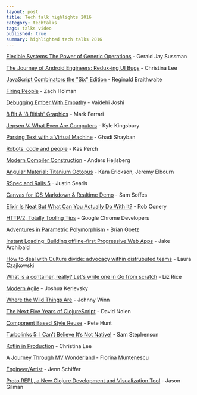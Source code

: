```yaml
---
layout: post
title: Tech talk highlights 2016
category: techtalks
tags: talks video
published: true 
summary: highlighted tech talks 2016
---
```


[Flexible Systems The Power of Generic Operations](https://vimeo.com/151465912) - Gerald Jay Sussman

[The Journey of Android Engineers: Redux-ing UI Bugs](https://www.youtube.com/watch?v=UsuzhTlccRk) - Christina Lee

[JavaScript Combinators the "Six" Edition](https://vimeo.com/153097877) - Reginald Braithwaite

[Firing People](https://www.youtube.com/watch?v=dxGen7sPWTw) - Zach Holman

[Debugging Ember With Empathy](https://www.youtube.com/watch?list=PL4eq2DPpyBblc8aQAd516-jGMdAhEeUiW&v=CctE59nvXyw) - Vaidehi Joshi

[8 Bit & '8 Bitish' Graphics](http://www.gdcvault.com/play/1023586/8-Bit-8-Bitish-Graphics) - Mark Ferrari

[Jepsen V: What Even Are Computers](https://www.youtube.com/watch?v=IcsocrEz9wE) - Kyle Kingsbury

[Parsing Text with a Virtual Machine](https://www.youtube.com/watch?v=9Q--oX5muxw) - Ghadi Shayban

[Robots, code and people](https://www.youtube.com/watch?v=edYnouynBxg) - Kas Perch

[Modern Compiler Construction](https://channel9.msdn.com/Blogs/Seth-Juarez/Anders-Hejlsberg-on-Modern-Compiler-Construction) - Anders Hejlsberg

[Angular Material: Titanium Octopus](https://www.youtube.com/watch?v=rRiV_b3WsoY) - Kara Erickson, Jeremy Elbourn

[RSpec and Rails 5](https://www.youtube.com/watch?v=vntVoC5uSYk&list=PLE7tQUdRKcyZGYLfj6oRQWPxB6ijg1YsC&index=82) - Justin Searls

[Canvas for iOS Markdown & Realtime Demo](https://www.youtube.com/watch?v=3RHQd4b1iPA) - Sam Soffes

[Elixir Is Neat But What Can You Actually Do With It?](https://vimeo.com/171317253) - Rob Conery

[HTTP/2, Totally Tooling Tips](https://www.youtube.com/watch?v=qx9tHwhjkHs) - Google Chrome Developers

[Adventures in Parametric Polymorphism](https://www.youtube.com/watch?v=Tc9vs_HFHVo) - Brian Goetz

[Instant Loading: Building offline-first Progressive Web Apps](https://www.youtube.com/watch?v=cmGr0RszHc8) - Jake Archibald

[How to deal with Culture divide: advocacy within distrubuted teams](https://vimeo.com/173322922) - Laura Czajkowski

[What is a container, really? Let's write one in Go from scratch](https://www.youtube.com/watch?v=HPuvDm8IC-4) - Liz Rice

[Modern Agile](https://www.agilealliance.org/resources/videos/modern-agile/) - Joshua Kerievsky

[Where the Wild Things Are](https://www.youtube.com/watch?v=ZKYL4M9aJQA) - Johnny Winn

[The Next Five Years of ClojureScript](https://www.youtube.com/watch?v=mty0RwkPmE8) - David Nolen

[Component Based Style Reuse](https://www.youtube.com/watch?v=_70Yp8KPXH8) - Pete Hunt

[Turbolinks 5: I Can’t Believe It’s Not Native!](https://www.youtube.com/watch?v=SWEts0rlezA) - Sam Stephenson

[Kotlin in Production](https://www.youtube.com/watch?v=mDpnc45WwlI) - Christina Lee

[A Journey Through MV Wonderland](https://youtu.be/pBNaWK-ai-M?list=PLnVy79PaFHMXJha06t6pWfkYcATV4oPvC) - Florina Muntenescu

[Engineer/Artist](https://www.youtube.com/watch?v=wewAC5X_CZ8) - Jenn Schiffer

[Proto REPL, a New Clojure Development and Visualization Tool](https://www.youtube.com/watch?v=buPPGxOnBnk) - Jason Gilman
